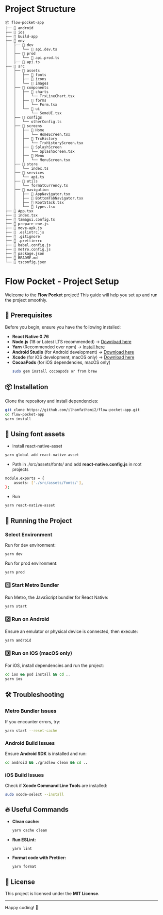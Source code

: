 # Project Structure
```
📦 flow-pocket-app
├── 📂 android
├── 📂 ios
├── 📂 build-app
├── 📂 env
│   ├── 📂 dev
│   │   └── 📂 api.dev.ts
│   ├── 📂 prod
│   │   └── 📂 api.prod.ts
│   ├── 📂 api.ts
├── 📂 src
│   ├── 📂 assets
│   │   ├── 📂 fonts
│   │   ├── 📂 icons
│   │   └── 📂 images
│   ├── 📂 components
│   │   ├── 📂 charts
│   │   │   └── TrxLineChart.tsx
│   │   ├── 📂 forms
│   │   │   └── Form.tsx
│   │   └── 📂 ui
│   │       └── SomeUI.tsx
│   ├── 📂 configs
│   │   └── otherConfig.ts
│   ├── 📂 screens
│   │   ├── 📂 Home
│   │   │   └── HomeScreen.tsx
│   │   ├── 📂 TrxHistory
│   │   │   └── TrxHistoryScreen.tsx
│   │   ├── 📂 SplashScreen
│   │   │   └── SplashScreen.tsx
│   │   ├── 📂 Menu
│   │   │   └── MenuScreen.tsx
│   ├── 📂 store
│   │   └── index.ts
│   ├── 📂 services
│   │   └── api.ts
│   ├── 📂 utils
│   │   └── formatCurrency.ts
│   ├── 📂 navigation
│   │   ├── 📂 AppNavigator.tsx
│   │   ├── 📂 BottomTabNavigator.tsx
│   │   ├── 📂 RootStack.tsx
│   │   └── 📂 types.tsx
├── 📜 App.tsx
├── 📜 index.tsx
├── 📜 tamagui.config.ts
├── 📜 prepare-env.js
├── 📜 move-apk.js
├── 📜 .eslintrc.js
├── 📜 .gitignore
├── 📜 .prettierrc
├── 📜 babel.config.js
├── 📜 metro.config.js
├── 📜 package.json
├── 📜 README.md
└── 📜 tsconfig.json
```
# Flow Pocket - Project Setup

Welcome to the **Flow Pocket** project! This guide will help you set up and run the project smoothly.

## 🚀 Prerequisites
Before you begin, ensure you have the following installed:
- **React Native 0.76**
- **Node.js** (18 or Latest LTS recommended) → [Download here](https://nodejs.org/)
- **Yarn** (Recommended over npm) → [Install here](https://yarnpkg.com/)
- **Android Studio** (for Android development) → [Download here](https://developer.android.com/studio)
- **Xcode** (for iOS development, macOS only) → [Download here](https://developer.apple.com/xcode/)
- **CocoaPods** (for iOS dependencies, macOS only)
  ```sh
  sudo gem install cocoapods or from brew
  ```

## 📦 Installation
Clone the repository and install dependencies:

```sh
git clone https://github.com/ilhamfathoni2/flow-pocket-app.git
cd flow-pocket-app
yarn install
```

## 🎯 Using font assets
- Install react-native-asset
```sh
yarn global add react-native-asset
```
- Path in ./src/assets/fonts/ and add **react-native.config.js** in root projects
```sh
module.exports = {
    assets: ['./src/assets/fonts/'],
};
```
- Run
```sh
yarn react-native-asset
```

## 🎯 Running the Project

### Select Environment
Run for dev environment:
```sh
yarn dev
```
Run for prod environment:
```sh
yarn prod
```

### 1️⃣ Start Metro Bundler
Run Metro, the JavaScript bundler for React Native:
```sh
yarn start
```

### 2️⃣ Run on Android
Ensure an emulator or physical device is connected, then execute:
```sh
yarn android
```

### 3️⃣ Run on iOS (macOS only)
For iOS, install dependencies and run the project:
```sh
cd ios && pod install && cd ..
yarn ios
```

## 🛠 Troubleshooting

### Metro Bundler Issues
If you encounter errors, try:
```sh
yarn start --reset-cache
```

### Android Build Issues
Ensure **Android SDK** is installed and run:
```sh
cd android && ./gradlew clean && cd ..
```

### iOS Build Issues
Check if **Xcode Command Line Tools** are installed:
```sh
sudo xcode-select --install
```

## 🔥 Useful Commands
- **Clean cache:**
  ```sh
  yarn cache clean
  ```
- **Run ESLint:**
  ```sh
  yarn lint
  ```
- **Format code with Prettier:**
  ```sh
  yarn format
  ```

## 📄 License
This project is licensed under the **MIT License**.

---

Happy coding! 🚀


